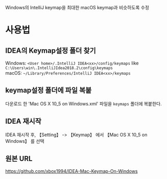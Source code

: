 Windows의 IntelliJ keymap을 최대한 macOS keymap과 비슷하도록 수정 

# 사용법
## IDEA의 Keymap설정 폴더 찾기
Windows: `<User home>/.IntelliJ IDEA<xx>/config/keymaps` like `C:\Users\win\.IntelliJIdea2018.2\config\keymaps`  
macOS: `~/Library/Preferences/IntelliJ IDEA<xx>/keymaps`

## keymap설정 폴더에 파일 복붙
다운로드 한 'Mac OS X 10_5 on Windows.xml' 파일을 `keymaps` 폴더에 복붙한다.

## IDEA 재시작
IDEA 재시작 후, 【Setting】 -> 【Keymap】 에서 【Mac OS X 10_5 on Windows】 를 선택

## 원본 URL
https://github.com/xbox1994/IDEA-Mac-Keymap-On-Windows
